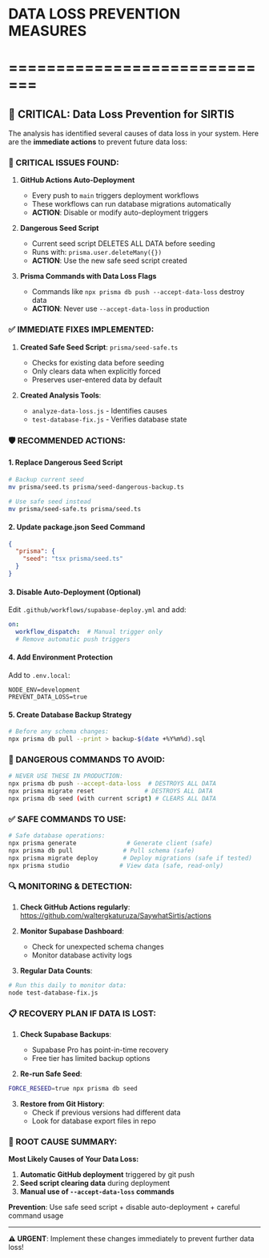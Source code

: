 # DATA LOSS PREVENTION MEASURES
# =============================

## 🚨 CRITICAL: Data Loss Prevention for SIRTIS

The analysis has identified several causes of data loss in your system. Here are the **immediate actions** to prevent future data loss:

### 🔴 CRITICAL ISSUES FOUND:

1. **GitHub Actions Auto-Deployment** 
   - Every push to `main` triggers deployment workflows
   - These workflows can run database migrations automatically
   - **ACTION**: Disable or modify auto-deployment triggers

2. **Dangerous Seed Script**
   - Current seed script DELETES ALL DATA before seeding
   - Runs with: `prisma.user.deleteMany({})`
   - **ACTION**: Use the new safe seed script created

3. **Prisma Commands with Data Loss Flags**
   - Commands like `npx prisma db push --accept-data-loss` destroy data
   - **ACTION**: Never use `--accept-data-loss` in production

### ✅ IMMEDIATE FIXES IMPLEMENTED:

1. **Created Safe Seed Script**: `prisma/seed-safe.ts`
   - Checks for existing data before seeding
   - Only clears data when explicitly forced
   - Preserves user-entered data by default

2. **Created Analysis Tools**:
   - `analyze-data-loss.js` - Identifies causes
   - `test-database-fix.js` - Verifies database state

### 🛡️ RECOMMENDED ACTIONS:

#### 1. Replace Dangerous Seed Script
```bash
# Backup current seed
mv prisma/seed.ts prisma/seed-dangerous-backup.ts

# Use safe seed instead
mv prisma/seed-safe.ts prisma/seed.ts
```

#### 2. Update package.json Seed Command
```json
{
  "prisma": {
    "seed": "tsx prisma/seed.ts"
  }
}
```

#### 3. Disable Auto-Deployment (Optional)
Edit `.github/workflows/supabase-deploy.yml` and add:
```yaml
on:
  workflow_dispatch:  # Manual trigger only
  # Remove automatic push triggers
```

#### 4. Add Environment Protection
Add to `.env.local`:
```
NODE_ENV=development
PREVENT_DATA_LOSS=true
```

#### 5. Create Database Backup Strategy
```bash
# Before any schema changes:
npx prisma db pull --print > backup-$(date +%Y%m%d).sql
```

### 🚫 DANGEROUS COMMANDS TO AVOID:

```bash
# NEVER USE THESE IN PRODUCTION:
npx prisma db push --accept-data-loss  # DESTROYS ALL DATA
npx prisma migrate reset              # DESTROYS ALL DATA  
npx prisma db seed (with current script) # CLEARS ALL DATA
```

### ✅ SAFE COMMANDS TO USE:

```bash
# Safe database operations:
npx prisma generate              # Generate client (safe)
npx prisma db pull              # Pull schema (safe)
npx prisma migrate deploy       # Deploy migrations (safe if tested)
npx prisma studio              # View data (safe, read-only)
```

### 🔍 MONITORING & DETECTION:

1. **Check GitHub Actions regularly**:
   https://github.com/waltergkaturuza/SaywhatSirtis/actions

2. **Monitor Supabase Dashboard**:
   - Check for unexpected schema changes
   - Monitor database activity logs

3. **Regular Data Counts**:
```bash
# Run this daily to monitor data:
node test-database-fix.js
```

### 📋 RECOVERY PLAN IF DATA IS LOST:

1. **Check Supabase Backups**:
   - Supabase Pro has point-in-time recovery
   - Free tier has limited backup options

2. **Re-run Safe Seed**:
```bash
FORCE_RESEED=true npx prisma db seed
```

3. **Restore from Git History**:
   - Check if previous versions had different data
   - Look for database export files in repo

### 🎯 ROOT CAUSE SUMMARY:

**Most Likely Causes of Your Data Loss:**
1. **Automatic GitHub deployment** triggered by git push
2. **Seed script clearing data** during deployment
3. **Manual use of `--accept-data-loss` commands**

**Prevention**: Use safe seed script + disable auto-deployment + careful command usage

---

**⚠️ URGENT**: Implement these changes immediately to prevent further data loss!

